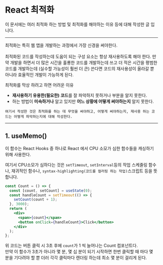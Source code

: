 # **React 최적화**

이 문서에는 여러 최적화 하는 방법 및 최적화를 해야하는 이유 등에 대해 작성한 글 입니다.
<br/>

---

최적화는 특히 웹 앱을 개발하는 과정에서 가장 신경을 써야한다.<br><br>
최적화된 코드를 작성하는데 도움이 되는 구성 요소는 항상 재사용하도록 해야 한다. 만약 개발을 하면서 더 많은 시간을 훌룡한 코드를 개발하는데 쓰고 더 적은 시간을 평범한 코드를 개발하는데 (실수할 가능성이 훨씬 더 큰) 쓴다면 코드의 재사용성이 올라갈 뿐 아니라 효율적인 개발이 가능하게 된다.

최적화를 막상 하려고 하면 어려운 이유

- **재사용하기 유용한(필요한) 코드**를 잘 파악하지 못하거나 부분을 알지 못한다.
- 하는 방법이 **미숙하거나** 알고 있지만 **어느 상황에 어떻게 써야하는지** 알지 못한다.

`여기서 작성한 것은 최적화를 하는 데 무엇을 써야하고, 어떻게 써야하는지, 재사용 하는 코드는 어떻게 파악하는지에 대해 작성한다.`

---

## **1. useMemo()**

이 함수는 React Hooks 중 하나로 React 에서 CPU 소모가 심한 함수들을 캐싱하기 위해 사용한다.

여기서 CPU소모가 심하다는 것은 `setTimeout`, `setInterval`등의 작업 스케줄링 함수나, 재귀적인 함수나, `syntax-highlighting(코드를 컬러링 하는 작업)`스크립트 등을 뜻합니다.

```jsx
const Count = () => {
  const [count, setCount] = useState(0);
  const handleCount = setTimeout(() => {
    setCount(count + 1);
  }, 3000);
  return (
    <div>
      <span>{count}</span>
      <button onClick={handleCount}>Click</button>
    </div>
  );
};
```

위 코드는 버튼 클릭 시 3초 후에 `count`가 1 씩 늘어나는 Count 컴포넌트다.<br>
만약 이 함수가 3초가 아니라 몇 분, 몇 십 분이 되기 시작하면 한번 클릭할 때 마다 몇 분을 기다려야 할 뿐 더러 각각 클릭마다 렌더링 하는데 최소 몇 분이 걸리게 된다.
